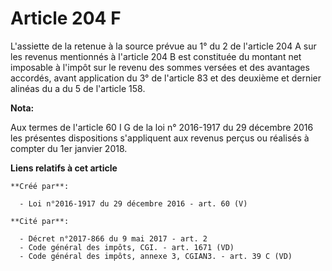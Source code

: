 # Article 204 F

L'assiette de la retenue à la source prévue au 1° du 2 de l'article 204 A sur les revenus mentionnés à l'article 204 B est
constituée du montant net imposable à l'impôt sur le revenu des sommes versées et des avantages accordés, avant application
du 3° de l'article 83 et des deuxième et dernier alinéas du a du 5 de l'article 158.

**Nota:**

Aux termes de l'article 60 I G de la loi n° 2016-1917 du 29 décembre 2016 les présentes dispositions s'appliquent aux revenus
perçus ou réalisés à compter du 1er janvier 2018.

**Liens relatifs à cet article**

	**Créé par**:

	  - Loi n°2016-1917 du 29 décembre 2016 - art. 60 (V)

	**Cité par**:

	  - Décret n°2017-866 du 9 mai 2017 - art. 2
	  - Code général des impôts, CGI. - art. 1671 (VD)
	  - Code général des impôts, annexe 3, CGIAN3. - art. 39 C (VD)
